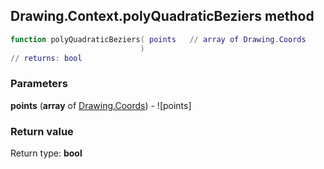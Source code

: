 ## Drawing.Context.polyQuadraticBeziers method


```lua
function polyQuadraticBeziers( points   // array of Drawing.Coords
                             )
// returns: bool
```


### Parameters

**points** (**array** of [Drawing.Coords](../../Drawing/Coords.md)) - ![points]

### Return value

Return type: **bool**

